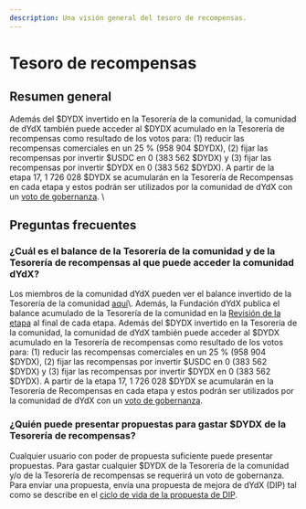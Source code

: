 ```yaml
---
description: Una visión general del tesoro de recompensas.
---
```


# Tesoro de recompensas

## Resumen general

Además del $DYDX invertido en la Tesorería de la comunidad, la comunidad de dYdX también puede acceder al $DYDX acumulado en la Tesorería de recompensas como resultado de los votos para: (1) reducir las recompensas comerciales en un 25 % (958 904 $DYDX), (2) fijar las recompensas por invertir $USDC en 0 (383 562 $DYDX) y (3) fijar las recompensas por invertir $DYDX en 0 (383 562 $DYDX). A partir de la etapa 17, 1 726 028 $DYDX se acumularán en la Tesorería de Recompensas en cada etapa y estos podrán ser utilizados por la comunidad de dYdX con un [voto de gobernanza](https://docs.dydx.community/dydx-governance/voting-and-governance/governance-parameters). \


## Preguntas frecuentes

### ¿Cuál es el balance de la Tesorería de la comunidad y de la Tesorería de recompensas al que puede acceder la comunidad dYdX?

Los miembros de la comunidad dYdX pueden ver el balance invertido de la Tesorería de la comunidad [aquí](https://dydx.shippooor.xyz/)\\. Además, la Fundación dYdX publica el balance acumulado de la Tesorería de la comunidad en la [Revisión de la etapa](https://dydx.foundation/blog) al final de cada etapa. Además del $DYDX invertido en la Tesorería de la comunidad, la comunidad de dYdX también puede acceder al $DYDX acumulado en la Tesorería de recompensas como resultado de los votos para: (1) reducir las recompensas comerciales en un 25 % (958 904 $DYDX), (2) fijar las recompensas por invertir $USDC en 0 (383 562 $DYDX) y (3) fijar las recompensas por invertir $DYDX en 0 (383 562 $DYDX). A partir de la etapa 17, 1 726 028 $DYDX se acumularán en la Tesorería de Recompensas en cada etapa y estos podrán ser utilizados por la comunidad de dYdX con un [voto de gobernanza](https://docs.dydx.community/dydx-governance/voting-and-governance/governance-parameters).

### ¿Quién puede presentar propuestas para gastar $DYDX de la Tesorería de recompensas?

Cualquier usuario con poder de propuesta suficiente puede presentar propuestas. Para gastar cualquier $DYDX de la Tesorería de la comunidad y/o de la Tesorería de recompensas se requerirá un voto de gobernanza. Para enviar una propuesta, envía una propuesta de mejora de dYdX (DIP) tal como se describe en el [ciclo de vida de la propuesta de DIP](../voting-and-governance/dip-proposal-lifecycle.md).
